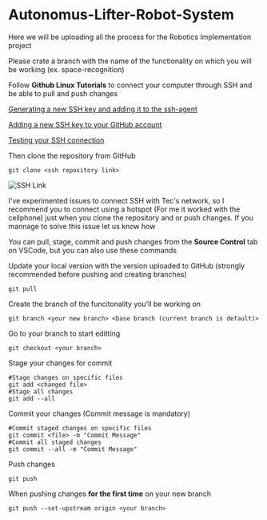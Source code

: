 # Autonomus-Lifter-Robot-System

Here we will be uploading all the process for the Robotics Implementation project

Please crate a branch with the name of the functionality on which you will be working (ex. space-recognition)

Follow **Github Linux Tutorials** to connect your computer through SSH and be able to pull and push changes

[Generating a new SSH key and adding it to the ssh-agent](https://docs.github.com/en/authentication/connecting-to-github-with-ssh/generating-a-new-ssh-key-and-adding-it-to-the-ssh-agent)

[Adding a new SSH key to your GitHub account](https://docs.github.com/en/authentication/connecting-to-github-with-ssh/adding-a-new-ssh-key-to-your-github-account)

[Testing your SSH connection](https://docs.github.com/en/authentication/connecting-to-github-with-ssh/testing-your-ssh-connection)

Then clone the repository from GitHub
```
git clone <ssh repository link>
```

![SSH Link](../docs/images/ssh_link.png)

I've experimented issues to connect SSH with Tec's network, so I recommend you to connect using a hotspot (For me it worked with the cellphone) just when you clone the repository and or push changes. If you mannage to solve this issue let us know how

You can pull, stage, commit and push changes from the **Source Control** tab on VSCode, but you can also use these commands

Update your local version with the version uploaded to GitHub (strongly recommended before pushing and creating branches)
```
git pull
```

Create the branch of the funcitonality you'll be working on
```
git branch <your new branch> <base branch (current branch is default)>
```

Go to your branch to start editting
```
git checkout <your branch>
```

Stage your changes for commit
```
#Stage changes on specific files
git add <changed file>
#Stage all changes
git add --all
```

Commit your changes (Commit message is mandatory)
```
#Commit staged changes on specific files
git commit <file> -m "Commit Message"
#Commit all staged changes
git commit --all -m "Commit Message"
```

Push changes
```
git push
```

When pushing changes **for the first time** on your new branch
```
git push --set-upstream origin <your branch>
```